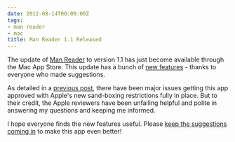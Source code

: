 ```yaml
---
date: 2012-08-14T00:00:00Z
tags:
- man reader
- mac
title: Man Reader 1.1 Released
---
```


The update of [Man Reader][1] to version 1.1 has just become available through
the Mac App Store. This update has a bunch of [new features][2] - thanks to
everyone who made suggestions.

As detailed in a [previous post][3], there have been major issues getting this
app approved with Apple's new sand-boxing restrictions fully in place. But to
their credit, the Apple reviewers have been unfailing helpful and polite in
answering my questions and keeping me informed.

I hope everyone finds the new features useful. Please [keep the suggestions
coming in][4] to make this app even better!

[1]: /manreader/ "Man Reader"
[2]: /manreader/#new_features
[3]: /sandboxing-and-the-mac-app-store/
[4]: mailto:sarah@troz.net?subject=Man%20Reader
